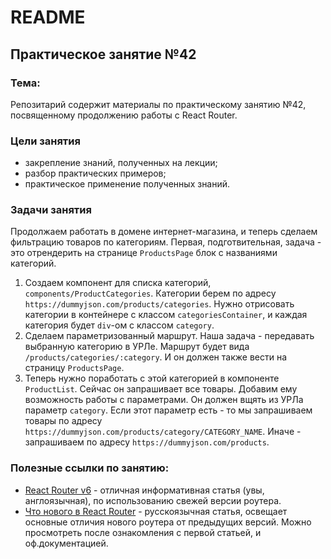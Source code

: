 # README

## Практическое занятие №42

### Тема:

Репозитарий содержит материалы по практическому занятию №42, посвященному продолжению работы с React Router.

### Цели занятия
- закрепление знаний, полученных на лекции;
- разбор практических примеров;
- практическое применение полученных знаний.

### Задачи занятия
Продолжаем работать в домене интернет-магазина, и теперь сделаем фильтрацию товаров по категориям. Первая, подготвительная, задача - это отрендерить на странице `ProductsPage` блок с названиями категорий.

1. Создаем компонент для списка категорий, `components/ProductCategories`. Категории берем по адресу `https://dummyjson.com/products/categories`. Нужно отрисовать категории в контейнере с классом `categoriesContainer`, и каждая категория будет `div`-ом с классом `category`.
2. Сделаем параметризованный маршрут. Наша задача - передавать выбранную категорию в УРЛе. Маршрут будет вида `/products/categories/:category`. И он должен также вести на страницу `ProductsPage`.
3. Теперь нужно поработать с этой категорией в компоненте `ProductList`. Сейчас он запрашивает все товары. Добавим ему возможность работы с параметрами. Он должен вщять из УРЛа параметр `category`. Если этот параметр есть - то мы запрашиваем товары по адресу `https://dummyjson.com/products/category/CATEGORY_NAME`. Иначе - запрашиваем по адресу `https://dummyjson.com/products`.

### Полезные ссылки по занятию:
 - [React Router v6](https://blog.logrocket.com/react-router-v6-guide/) - отличная информативная статья (увы, англоязычная), по использованию свежей версии роутера.
 - [Что нового в React Router](https://habr.com/ru/companies/kts/articles/598835/) - русскоязычная статья, освещает основные отличия нового роутера от предыдущих версий. Можно просмотреть после ознакомления с первой статьей, и оф.документацией.
